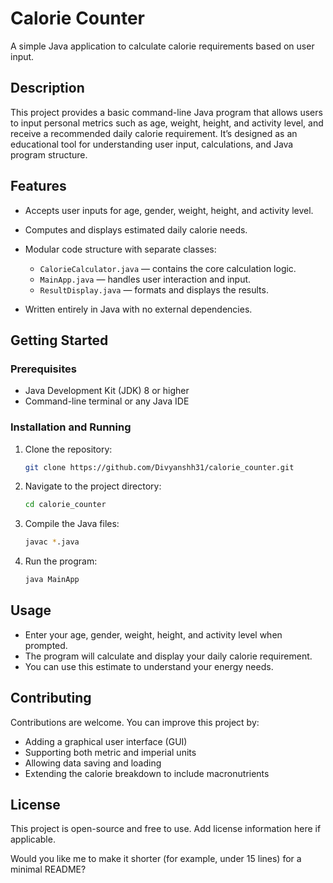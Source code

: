 # Calorie Counter

A simple Java application to calculate calorie requirements based on user input.

## Description

This project provides a basic command-line Java program that allows users to input personal metrics such as age, weight, height, and activity level, and receive a recommended daily calorie requirement. It’s designed as an educational tool for understanding user input, calculations, and Java program structure.

## Features

* Accepts user inputs for age, gender, weight, height, and activity level.
* Computes and displays estimated daily calorie needs.
* Modular code structure with separate classes:

  * `CalorieCalculator.java` — contains the core calculation logic.
  * `MainApp.java` — handles user interaction and input.
  * `ResultDisplay.java` — formats and displays the results.
* Written entirely in Java with no external dependencies.

## Getting Started

### Prerequisites

* Java Development Kit (JDK) 8 or higher
* Command-line terminal or any Java IDE

### Installation and Running

1. Clone the repository:

   ```bash
   git clone https://github.com/Divyanshh31/calorie_counter.git
   ```
2. Navigate to the project directory:

   ```bash
   cd calorie_counter
   ```
3. Compile the Java files:

   ```bash
   javac *.java
   ```
4. Run the program:

   ```bash
   java MainApp
   ```

## Usage

* Enter your age, gender, weight, height, and activity level when prompted.
* The program will calculate and display your daily calorie requirement.
* You can use this estimate to understand your energy needs.

## Contributing

Contributions are welcome. You can improve this project by:

* Adding a graphical user interface (GUI)
* Supporting both metric and imperial units
* Allowing data saving and loading
* Extending the calorie breakdown to include macronutrients

## License

This project is open-source and free to use. Add license information here if applicable.


Would you like me to make it shorter (for example, under 15 lines) for a minimal README?

